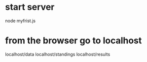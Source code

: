 # start server 
node myfrist.js
# from the browser go to localhost
localhost/data
localhost/standings
localhost/results


